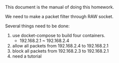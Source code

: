 This document is the manual of doing this homework.

We need to make a packet filter through RAW socket.

Several things need to be done:
1. use docket-compose to build four containers.
    - 192.168.2.1 ~ 192.168.2.4
2. allow all packets from 192.168.2.4 to 192.168.2.1
3. block all packets from 192.168.2.3 to 192.168.2.1
4. need a tutorial